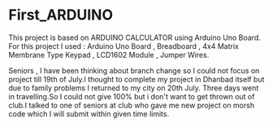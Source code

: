 # First_ARDUINO

This project is based on ARDUINO CALCULATOR using Arduino Uno Board.
For this project I used : Arduino Uno Board , Breadboard , 4x4 Matrix Membrane Type Keypad , LCD1602 Module , Jumper Wires.



Seniors , I have been thinking about branch change so I could not focus on project till 19th of July.I thought to complete my project in Dhanbad itself but due to family problems I returned to my city on 20th July. Three days went in travelling.So I could not give 100% but i don't want to get thrown out of club.I talked to one of seniors at club who gave me new project on morsh code which I will submit within given time limits.
